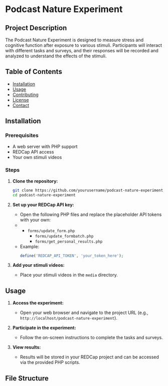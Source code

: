 # Podcast Nature Experiment

## Project Description

The Podcast Nature Experiment is designed to measure stress and cognitive function after exposure to various stimuli. Participants will interact with different tasks and surveys, and their responses will be recorded and analyzed to understand the effects of the stimuli.

## Table of Contents

- [Installation](#installation)
- [Usage](#usage)
- [Contributing](#contributing)
- [License](#license)
- [Contact](#contact)

## Installation

### Prerequisites

- A web server with PHP support
- REDCap API access
- Your own stimuli videos

### Steps

1. **Clone the repository:**
    ```sh
    git clone https://github.com/yourusername/podcast-nature-experiment.git
    cd podcast-nature-experiment
    ```

2. **Set up your REDCap API key:**
    - Open the following PHP files and replace the placeholder API tokens with your own:
    - - `forms/update_form.php`
        - `forms/update_formbatch.php`
        - `forms/get_personal_results.php`
    - Example:
        ```php
        define('REDCAP_API_TOKEN', 'your_token_here');
        ```

3. **Add your stimuli videos:**
    - Place your stimuli videos in the `media` directory.


## Usage

1. **Access the experiment:**
    - Open your web browser and navigate to the project URL (e.g., `http://localhost/podcast-nature-experiment`).

2. **Participate in the experiment:**
    - Follow the on-screen instructions to complete the tasks and surveys.

3. **View results:**
    - Results will be stored in your REDCap project and can be accessed via the provided PHP scripts.

## File Structure
